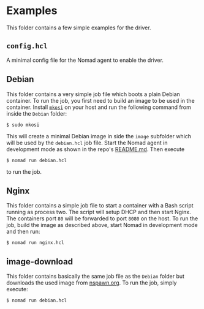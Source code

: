 # Examples

This folder contains a few simple examples for the driver.

## `config.hcl`

A minimal config file for the Nomad agent to enable the driver.

## Debian

This folder contains a very simple job file which boots a plain Debian
container. To run the job, you first need to build an image to be used in the
container. Install [`mkosi`](https://github.com/systemd/mkosi) on your host and
run the following command from inside the `Debian` folder:

```shell
$ sudo mkosi
```

This will create a minimal Debian image in side the `image` subfolder which will
be used by the `debian.hcl` job file. Start the Nomad agent in development mode
as shown in the repo's [README.md](../README.md). Then execute

```shell
$ nomad run debian.hcl
```

to run the job.

## Nginx

This folder contains a simple job file to start a container with a Bash script
running as process two. The script will setup DHCP and then start Nginx. The
containers port `80` will be forwarded to port `8080` on the host. To run the
job, build the image as described above, start Nomad in development mode and
then run:

```shell
$ nomad run nginx.hcl
```

## image-download

This folder contains basically the same job file as the `Debian` folder but
downloads the used image from [nspawn.org](https://nspawn.org). To run the job,
simply execute:

```shell
$ nomad run debian.hcl
```
